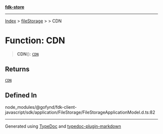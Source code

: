 [**fdk-store**](../../../README.md)
***

[Index](../../../API.md) > [fileStorage](../../README.md) > [<internal>](../README.md) > CDN

# Function: CDN

> **CDN**(): [`CDN`](../type-aliases/type-alias.CDN.md)

## Returns

[`CDN`](../type-aliases/type-alias.CDN.md)

## Defined In

node\_modules/@gofynd/fdk-client-javascript/sdk/application/FileStorage/FileStorageApplicationModel.d.ts:82

***
Generated using [TypeDoc](https://typedoc.org/) and [typedoc-plugin-markdown](https://www.npmjs.com/package/typedoc-plugin-markdown)
